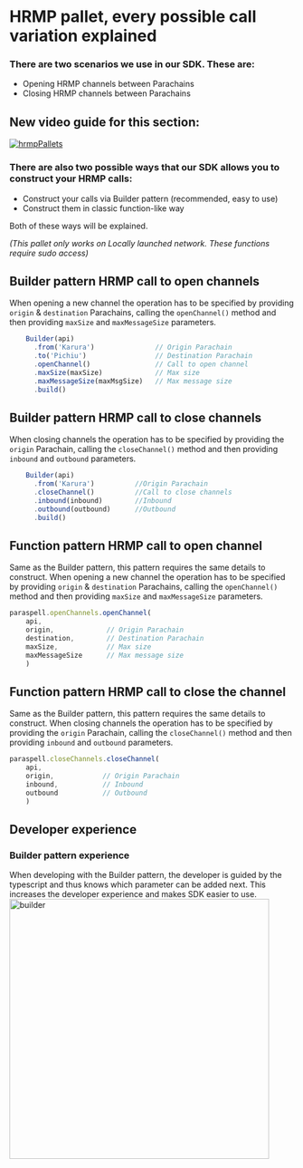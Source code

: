 # HRMP pallet, every possible call variation explained
### There are two scenarios we use in our SDK. These are:
- Opening HRMP channels between Parachains
- Closing HRMP channels between Parachains

## New video guide for this section:
[
![hrmpPallets](https://user-images.githubusercontent.com/55763425/238154733-cef698ac-f00f-4e74-8c4f-1e0d7cfe4059.png)
](https://youtu.be/8iXQZhyNrPM)

### There are also two possible ways that our SDK allows you to construct your HRMP calls:
- Construct your calls via Builder pattern (recommended, easy to use)
- Construct them in classic function-like way

Both of these ways will be explained.

*(This pallet only works on Locally launched network. These functions require sudo access)*

## Builder pattern HRMP call to open channels
When opening a new channel the operation has to be specified by providing `origin` & `destination` Parachains, calling the `openChannel()` method and then providing `maxSize` and `maxMessageSize` parameters.

```js
    Builder(api)
      .from('Karura')               // Origin Parachain
      .to('Pichiu')                 // Destination Parachain
      .openChannel()                // Call to open channel
      .maxSize(maxSize)             // Max size
      .maxMessageSize(maxMsgSize)   // Max message size
      .build()
```

## Builder pattern HRMP call to close channels
When closing channels the operation has to be specified by providing the `origin` Parachain, calling the `closeChannel()` method and then providing `inbound` and `outbound` parameters.
```js
    Builder(api)
      .from('Karura')          //Origin Parachain
      .closeChannel()          //Call to close channels
      .inbound(inbound)        //Inbound
      .outbound(outbound)      //Outbound
      .build()
```

## Function pattern HRMP call to open channel
Same as the Builder pattern, this pattern requires the same details to construct. When opening a new channel the operation has to be specified by providing `origin` & `destination` Parachains, calling the `openChannel()` method and then providing `maxSize` and `maxMessageSize` parameters.

```js
paraspell.openChannels.openChannel(
    api,
    origin,             // Origin Parachain
    destination,        // Destination Parachain
    maxSize,            // Max size
    maxMessageSize      // Max message size
    )

```
## Function pattern HRMP call to close the channel
Same as the Builder pattern, this pattern requires the same details to construct. When closing channels the operation has to be specified by providing the `origin` Parachain, calling the `closeChannel()` method and then providing `inbound` and `outbound` parameters.
```js
paraspell.closeChannels.closeChannel(
    api,              
    origin,            // Origin Parachain 
    inbound,           // Inbound
    outbound           // Outbound
    )

```

## Developer experience

### Builder pattern experience
When developing with the Builder pattern, the developer is guided by the typescript and thus knows which parameter can be added next. This increases the developer experience and makes SDK easier to use.
<img width="459" alt="builder" src="https://user-images.githubusercontent.com/55763425/214562882-dd1a052e-c420-4131-bb50-3b656fabd10c.png">
